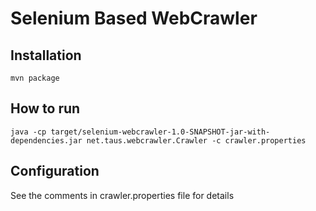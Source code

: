 # Selenium Based WebCrawler

## Installation
```
mvn package
```

## How to run
```
java -cp target/selenium-webcrawler-1.0-SNAPSHOT-jar-with-dependencies.jar net.taus.webcrawler.Crawler -c crawler.properties
```

## Configuration
See the comments in crawler.properties file for details
